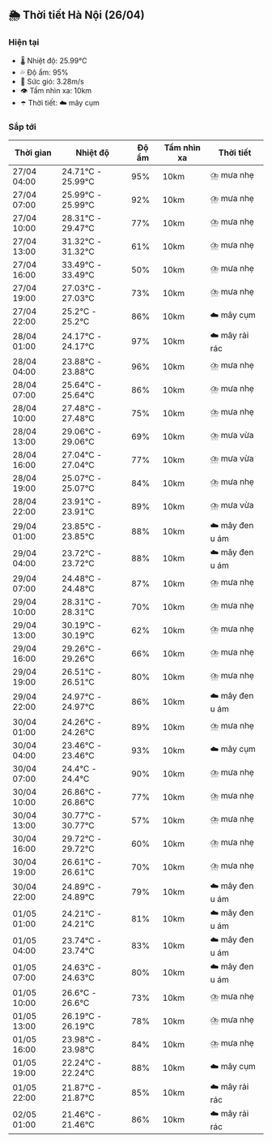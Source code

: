 ## 🌦️ Thời tiết Hà Nội (26/04)

### Hiện tại

- 🌡️ Nhiệt độ: 25.99℃
- 💦 Độ ẩm: 95%
- 💨 Sức gió: 3.28m/s
- 👁️ Tầm nhìn xa: 10km
- ☂️ Thời tiết: ☁️ mây cụm

### Sắp tới

| Thời gian | Nhiệt độ | Độ ẩm | Tầm nhìn xa | Thời tiết |
| --- | --- | --- | --- | --- |
| 27/04 04:00 | 24.71℃ - 25.99℃ | 95% | 10km | ⛈️ mưa nhẹ |
| 27/04 07:00 | 25.99℃ - 25.99℃ | 92% | 10km | ⛈️ mưa nhẹ |
| 27/04 10:00 | 28.31℃ - 29.47℃ | 77% | 10km | ⛈️ mưa nhẹ |
| 27/04 13:00 | 31.32℃ - 31.32℃ | 61% | 10km | ⛈️ mưa nhẹ |
| 27/04 16:00 | 33.49℃ - 33.49℃ | 50% | 10km | ⛈️ mưa nhẹ |
| 27/04 19:00 | 27.03℃ - 27.03℃ | 73% | 10km | ⛈️ mưa nhẹ |
| 27/04 22:00 | 25.2℃ - 25.2℃ | 86% | 10km | ☁️ mây cụm |
| 28/04 01:00 | 24.17℃ - 24.17℃ | 97% | 10km | ☁️ mây rải rác |
| 28/04 04:00 | 23.88℃ - 23.88℃ | 96% | 10km | ⛈️ mưa nhẹ |
| 28/04 07:00 | 25.64℃ - 25.64℃ | 86% | 10km | ⛈️ mưa nhẹ |
| 28/04 10:00 | 27.48℃ - 27.48℃ | 75% | 10km | ⛈️ mưa nhẹ |
| 28/04 13:00 | 29.06℃ - 29.06℃ | 69% | 10km | ⛈️ mưa vừa |
| 28/04 16:00 | 27.04℃ - 27.04℃ | 77% | 10km | ⛈️ mưa vừa |
| 28/04 19:00 | 25.07℃ - 25.07℃ | 84% | 10km | ⛈️ mưa nhẹ |
| 28/04 22:00 | 23.91℃ - 23.91℃ | 89% | 10km | ⛈️ mưa vừa |
| 29/04 01:00 | 23.85℃ - 23.85℃ | 88% | 10km | ☁️ mây đen u ám |
| 29/04 04:00 | 23.72℃ - 23.72℃ | 88% | 10km | ☁️ mây đen u ám |
| 29/04 07:00 | 24.48℃ - 24.48℃ | 87% | 10km | ⛈️ mưa nhẹ |
| 29/04 10:00 | 28.31℃ - 28.31℃ | 70% | 10km | ⛈️ mưa nhẹ |
| 29/04 13:00 | 30.19℃ - 30.19℃ | 62% | 10km | ⛈️ mưa nhẹ |
| 29/04 16:00 | 29.26℃ - 29.26℃ | 66% | 10km | ⛈️ mưa nhẹ |
| 29/04 19:00 | 26.51℃ - 26.51℃ | 80% | 10km | ⛈️ mưa nhẹ |
| 29/04 22:00 | 24.97℃ - 24.97℃ | 86% | 10km | ☁️ mây đen u ám |
| 30/04 01:00 | 24.26℃ - 24.26℃ | 89% | 10km | ⛈️ mưa nhẹ |
| 30/04 04:00 | 23.46℃ - 23.46℃ | 93% | 10km | ☁️ mây cụm |
| 30/04 07:00 | 24.4℃ - 24.4℃ | 90% | 10km | ⛈️ mưa nhẹ |
| 30/04 10:00 | 26.86℃ - 26.86℃ | 77% | 10km | ⛈️ mưa nhẹ |
| 30/04 13:00 | 30.77℃ - 30.77℃ | 57% | 10km | ⛈️ mưa nhẹ |
| 30/04 16:00 | 29.72℃ - 29.72℃ | 60% | 10km | ⛈️ mưa nhẹ |
| 30/04 19:00 | 26.61℃ - 26.61℃ | 70% | 10km | ⛈️ mưa nhẹ |
| 30/04 22:00 | 24.89℃ - 24.89℃ | 79% | 10km | ☁️ mây đen u ám |
| 01/05 01:00 | 24.21℃ - 24.21℃ | 81% | 10km | ☁️ mây đen u ám |
| 01/05 04:00 | 23.74℃ - 23.74℃ | 83% | 10km | ☁️ mây đen u ám |
| 01/05 07:00 | 24.63℃ - 24.63℃ | 80% | 10km | ☁️ mây đen u ám |
| 01/05 10:00 | 26.6℃ - 26.6℃ | 73% | 10km | ⛈️ mưa nhẹ |
| 01/05 13:00 | 26.19℃ - 26.19℃ | 78% | 10km | ⛈️ mưa nhẹ |
| 01/05 16:00 | 23.98℃ - 23.98℃ | 84% | 10km | ⛈️ mưa nhẹ |
| 01/05 19:00 | 22.24℃ - 22.24℃ | 88% | 10km | ☁️ mây cụm |
| 01/05 22:00 | 21.87℃ - 21.87℃ | 85% | 10km | ☁️ mây rải rác |
| 02/05 01:00 | 21.46℃ - 21.46℃ | 86% | 10km | ☁️ mây rải rác |
